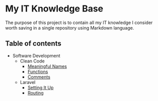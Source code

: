 # My IT Knowledge Base

The purpose of this project is to contain all my IT knowledge I consider worth saving in a single repository using Markdown language.

## Table of contents

- Software Development
	- Clean Code
		- [Meaningful Names](./software-development/clean-code/meaningful-names.md)
		- [Functions](./software-development/clean-code/functions.md)
		- [Comments](./software-development/clean-code/comments.md)
	- Laravel
		- [Setting It Up](./software-development/laravel/setting-it-up.md)
		- [Routing](./software-development/laravel/routing.md)

